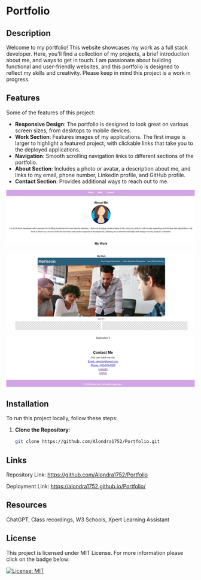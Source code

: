# Portfolio

## Description

Welcome to my portfolio! This website showcases my work as a full stack developer. Here, you'll find a collection of my projects, a brief introduction about me, and ways to get in touch. I am passionate about building functional and user-friendly websites, and this portfolio is designed to reflect my skills and creativity. Please keep in mind this project is a work in progress. 

## Features

Some of the features of this project: 

- **Responsive Design**: The portfolio is designed to look great on various screen sizes, from desktops to mobile devices.
- **Work Section**: Features images of my applications. The first image is larger to highlight a featured project, with clickable links that take you to the deployed applications.
- **Navigation**: Smooth scrolling navigation links to different sections of the portfolio.
- **About Section**: Includes a photo or avatar, a description about me, and links to my email, phone number, LinkedIn profile, and GitHub profile.
- **Contact Section**: Provides additional ways to reach out to me.

![About me section](./assets/images/screenshot1.jpg)

![About me section](./assets/images/screenshot2.jpg)

![About me section](./assets/images/screenshot3.jpg)

## Installation

To run this project locally, follow these steps:

1. **Clone the Repository**:
   ```bash
   git clone https://github.com/Alondra1752/Portfolio.git

## Links

Repository Link: https://github.com/Alondra1752/Portfolio

Deployment Link: https://alondra1752.github.io/Portfolio/

## Resources

ChatGPT, Class recordings, W3 Schools, Xpert Learning Assistant

## License 

This project is licensed under MIT License. For more information please click on the badge below: 

 [![License: MIT](https://img.shields.io/badge/License-MIT-yellow.svg)](https://opensource.org/licenses/MIT)



